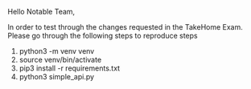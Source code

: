 Hello Notable Team,

In order to test through the changes requested in the TakeHome Exam. Please go through the following steps to reproduce steps

1) python3 -m venv venv
2) source venv/bin/activate
3) pip3 install -r requirements.txt
4) python3 simple_api.py
